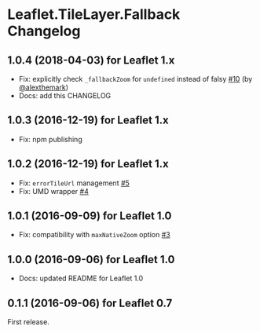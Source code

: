 # Leaflet.TileLayer.Fallback Changelog


## 1.0.4 (2018-04-03) for Leaflet 1.x

- Fix: explicitly check `_fallbackZoom` for `undefined` instead of falsy [#10](https://github.com/ghybs/Leaflet.TileLayer.Fallback/pull/10) (by [@alexthemark](https://github.com/alexthemark))
- Docs: add this CHANGELOG


## 1.0.3 (2016-12-19) for Leaflet 1.x

- Fix: npm publishing


## 1.0.2 (2016-12-19) for Leaflet 1.x

- Fix: `errorTileUrl` management [#5](https://github.com/ghybs/Leaflet.TileLayer.Fallback/issues/5)
- Fix: UMD wrapper [#4](https://github.com/ghybs/Leaflet.TileLayer.Fallback/issues/4)


## 1.0.1 (2016-09-09) for Leaflet 1.0

- Fix: compatibility with `maxNativeZoom` option [#3](https://github.com/ghybs/Leaflet.TileLayer.Fallback/issues/3)


## 1.0.0 (2016-09-06) for Leaflet 1.0

- Docs: updated README for Leaflet 1.0


## 0.1.1 (2016-09-06) for Leaflet 0.7

First release.
